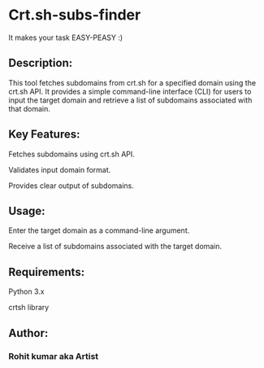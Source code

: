 # Crt.sh-subs-finder

It makes your task EASY-PEASY :)
## Description:
This tool fetches subdomains from crt.sh for a specified domain using the crt.sh API. It provides a simple command-line interface (CLI) for users to input the target domain and retrieve a list of subdomains associated with that domain.

## Key Features:

Fetches subdomains using crt.sh API.

Validates input domain format.

Provides clear output of subdomains.

## Usage:

Enter the target domain as a command-line argument.

Receive a list of subdomains associated with the target domain.

## Requirements:

Python 3.x

crtsh library

## Author:
### Rohit kumar aka Artist 
